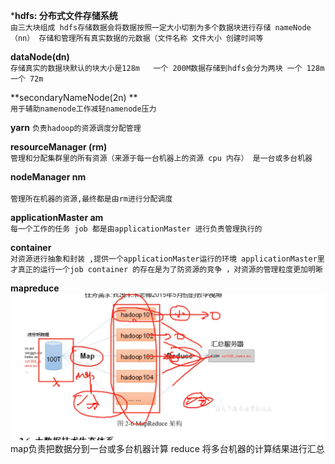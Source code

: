 ***hdfs:  分布式文件存储系统**</br>
`由三大块组成
hdfs存储数据会将数据按照一定大小切割为多个数据块进行存储
nameNode（nn） 存储和管理所有真实数据的元数据（文件名称 文件大小 创建时间等`

**dataNode(dn)**</br>
`存储真实的数据块默认的块大小是128m  
一个 200M数据存储到hdfs会分为两块 一个 128m 一个 72m`

**secondaryNameNode(2n) **</br>
`用于辅助namenode工作减轻namenode压力`

**yarn**
`负责hadoop的资源调度分配管理`

**resourceManager (rm)** </br>
`管理和分配集群里的所有资源（来源于每一台机器上的资源 cpu 内存）
是一台或多台机器`

**nodeManager  nm**</br>   
`管理所在机器的资源,最终都是由rm进行分配调度`

**applicationMaster am**</br> 
`每一个工作的任务 job 都是由applicationMaster 进行负责管理执行的`

**container**</br>
`对资源进行抽象和封装 ,提供一个applicationMaster运行的环境 applicationMaster里才真正的运行一个job
container 的存在是为了防资源的竞争 ，对资源的管理粒度更加明晰`

**mapreduce**</br>
![mapReduce.png](../images/mapReduce.png)
map负责把数据分到一台或多台机器计算 reduce 将多台机器的计算结果进行汇总






